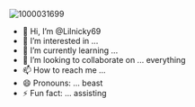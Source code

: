 ![1000031699](https://github.com/user-attachments/assets/c9f265d4-97f1-4508-9fb5-4d0b3eaf298f)
- 👋 Hi, I’m @Lilnicky69
- 👀 I’m interested in ...
- 🌱 I’m currently learning ...
- 💞️ I’m looking to collaborate on ... everything
- 📫 How to reach me ...
- 😄 Pronouns: ... beast 
- ⚡ Fun fact: ... assisting 

<!---
Lilnicky69/Lilnicky69 is a ✨ special ✨ repository because its `README.md` (this file) appears on your GitHub profile.
You can click the Preview link to take a look at your changes.
--->
